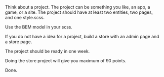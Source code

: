 Think about a project. The project can be something you like, an app, a game, or a site.
The project should have at least two entities, two pages, and one style.scss.

Use the BEM model in your scss.

If you do not have a idea for a project, build a store with an admin page and a store page.

The project should be ready in one week.

Doing the store project will give you maximum of 90 points.

Done.
